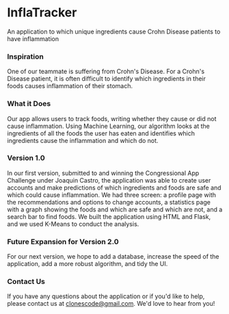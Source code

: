 # InflaTracker
An application to which unique ingredients cause Crohn Disease patients to have inflammation

### Inspiration
One of our teammate is suffering from Crohn's Disease. For a Crohn's Disease patient, it is often difficult to identify which ingredients in their foods causes inflammation of their stomach.

### What it Does
Our app allows users to track foods, writing whether they cause or did not cause inflammation. Using Machine Learning, our algorithm looks at the ingredients of all the foods the user has eaten and identifies which ingredients cause the inflammation and which do not.

### Version 1.0
In our first version, submitted to and winning the Congressional App Challenge under Joaquin Castro, the application was able to create user accounts and make predictions of which ingredients and foods are safe and which could cause inflammation. We had three screen: a profile page with the recommendations and options to change accounts, a statistics page with a graph showing the foods and which are safe and which are not, and a search bar to find foods. We built the application using HTML and Flask, and we used K-Means to conduct the analysis.

### Future Expansion for Version 2.0
For our next version, we hope to add a database, increase the speed of the application, add a more robust algorithm, and tidy the UI. 

### Contact Us
If you have any questions about the application or if you'd like to help, please contact us at [clonescode@gmail.com](clonescode@gmail.com). We'd love to hear from you!
